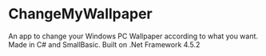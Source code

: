 # ChangeMyWallpaper
An app to change your Windows PC Wallpaper according to what you want. Made in C# and SmallBasic. Built on .Net Framework 4.5.2
